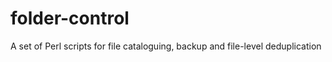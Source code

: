 folder-control
==============

A set of Perl scripts for file cataloguing, backup and file-level deduplication
